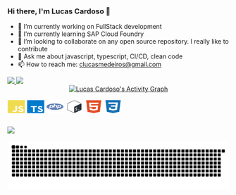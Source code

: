 ### Hi there, I'm Lucas Cardoso 👋

- 🔭 I’m currently working on FullStack development
- 🌱 I’m currently learning SAP Cloud Foundry
- 👯 I’m looking to collaborate on any open source repository. I really like to contribute
- 💬 Ask me about javascript, typescript, CI/CD, clean code
- 📫 How to reach me: clucasmedeiros@gmail.com

<div>
  <a href="https://github.com/mlucascardoso">
  <img height="180em" src="https://github-readme-stats.vercel.app/api?username=mlucascardoso&show_icons=true&theme=dark&include_all_commits=true&count_private=true" />
  <img height="180em" src="https://github-readme-stats.vercel.app/api/top-langs/?username=mlucascardoso&layout=compact&langs_count=16&theme=dark" />
</div>
  
<div align="center">
  <a href="#">
  <img 
       alt="Lucas Cardoso's Activity Graph" 
       src="https://activity-graph.herokuapp.com/graph?username=mlucascardoso&custom_title=Lucas%20Cardoso%27s%20Contribution%20Graph&bg_color=272823&color=3fb950&line=FFFFFF&point=3fb950&hide_border=true&theme=dark&count_private=true" />
  </a>
</div>
  
<div style="display: inline_block">
  <br>
  <img align="center" alt="Lucas Cardoso" height="30" width="40" src="https://raw.githubusercontent.com/devicons/devicon/master/icons/javascript/javascript-plain.svg" />
  <img align="center" alt="Lucas Cardoso" height="30" width="40" src="https://raw.githubusercontent.com/devicons/devicon/master/icons/typescript/typescript-plain.svg" />
  <img align="center" alt="Lucas Cardoso" height="30" width="40" src="https://raw.githubusercontent.com/devicons/devicon/master/icons/php/php-plain.svg" />
  <img align="center" alt="Lucas Cardoso" height="30" width="40" src="https://raw.githubusercontent.com/devicons/devicon/master/icons/bash/bash-plain.svg" />
  <img align="center" alt="Lucas Cardoso" height="30" width="40" src="https://raw.githubusercontent.com/devicons/devicon/master/icons/html5/html5-plain.svg" />
  <img align="center" alt="Lucas Cardoso" height="30" width="40" src="https://raw.githubusercontent.com/devicons/devicon/master/icons/css3/css3-plain.svg" />
</div>


##
  
<div>
  <a href="https://www.linkedin.com/in/lucas-medeiros-cardoso-179752112/" target="_blank">
    <img src="https://img.shields.io/badge/LinkedIn-0077B5?style=for-the-badge&logo=linkedin&logoColor=white" />
  </a>
</div>

![Snake animation](https://github.com/mlucascardoso/mlucascardoso/blob/output/github-contribution-grid-snake.svg)
